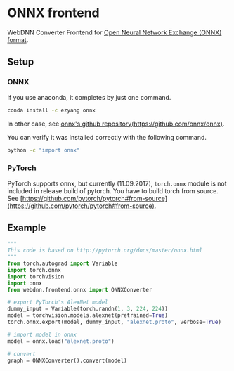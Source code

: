 # ONNX frontend

WebDNN Converter Frontend for [Open Neural Network Exchange (ONNX) format](http://onnx.ai/).

## Setup

### ONNX

If you use anaconda, it completes by just one command.

```bash
conda install -c ezyang onnx
```

In other case, see [onnx's github repository(https://github.com/onnx/onnx)](https://github.com/onnx/onnx).

You can verify it was installed correctly with the following command.

```bash
python -c "import onnx"
```

### PyTorch

PyTorch supports onnx, but currently (11.09.2017), `torch.onnx` module is not included in release build of pytorch.
You have to build torch from source. See [https://github.com/pytorch/pytorch#from-source](https://github.com/pytorch/pytorch#from-source).


## Example

```python
"""
This code is based on http://pytorch.org/docs/master/onnx.html
"""
from torch.autograd import Variable
import torch.onnx
import torchvision
import onnx
from webdnn.frontend.onnx import ONNXConverter

# export PyTorch's AlexNet model
dummy_input = Variable(torch.randn(1, 3, 224, 224))
model = torchvision.models.alexnet(pretrained=True)
torch.onnx.export(model, dummy_input, "alexnet.proto", verbose=True)

# import model in onnx
model = onnx.load("alexnet.proto")

# convert
graph = ONNXConverter().convert(model)
```
